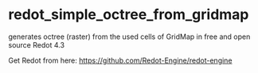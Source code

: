 # redot_simple_octree_from_gridmap
generates octree (raster) from the used cells of GridMap in free and open source Redot 4.3

Get Redot from here:
https://github.com/Redot-Engine/redot-engine
